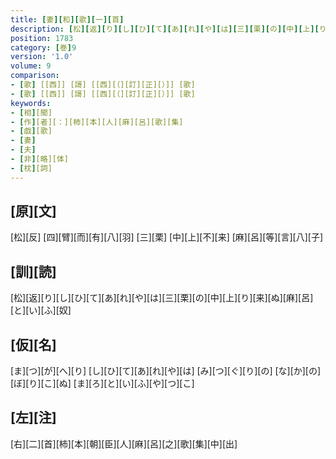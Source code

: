 ```yaml
---
title: [妻][和][歌][一][首]
description: [松][返][り][し][ひ][て][あ][れ][や][は][三][栗][の][中][上][り][来][ぬ][麻][呂][と][い][ふ][奴]
position: 1783
category: [巻]9
version: '1.0'
volume: 9
comparison:
- [歌] [[西]] [謌] [[西][（][訂][正][）]] [歌]
- [歌] [[西]] [謌] [[西][（][訂][正][）]] [歌]
keywords:
- [相][聞]
- [作][者][：][柿][本][人][麻][呂][歌][集]
- [戯][歌]
- [妻]
- [夫]
- [非][略][体]
- [枕][詞]
---
```


## [原][文]

[松][反] [四][臂][而][有][八][羽] [三][栗] [中][上][不][来] [麻][呂][等][言][八][子]

## [訓][読]

[松][返][り][し][ひ][て][あ][れ][や][は][三][栗][の][中][上][り][来][ぬ][麻][呂][と][い][ふ][奴]

## [仮][名]

[ま][つ][が][へ][り] [し][ひ][て][あ][れ][や][は] [み][つ][ぐ][り][の] [な][か][の][ぼ][り][こ][ぬ] [ま][ろ][と][い][ふ][や][つ][こ]

## [左][注]

[右][二][首][柿][本][朝][臣][人][麻][呂][之][歌][集][中][出]
